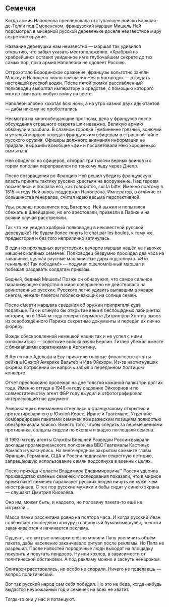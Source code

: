 ## Семечки

Когда армия Наполеона преследовала отступающее войско Барклая-де-Толли под Смоленском, французский маршал Мишель Ней подсмотрел в мизерной русской деревеньке доселе неизвестное миру секретное оружие. 

Название деревушки нам неизвестно — маршал так удивился открытию, что забыл указать местоположение. «Храбрый из храбрейших» оставил увиденное им в глубочайшем секрете до тех самых пор, пока армия Наполеона не одолеет Россию. 

Отгрохотало Бородинское сражение, французы вольготно заняли Москву и Наполеон лично пригласил Нея в Богородск — отведать настоящей русской водки. После пятой рюмки расслабленный полководец выболтал императору о средстве, с помощью которого можно выиграть любую войну на свете.

Наполеон злобно хохотал всю ночь, а на утро казнил двух адьютантов — дабы никому не проболтались. 

Несмотря на многообещающие прогнозы, дела у французов после обсуждения  страшного секрета шли неважно. Великую армию обманули и разбили. В славном городке Гумбиненне грязный, вонючий и усталый маршал поведал французским офицерам о страшной тайне русского оружия. Офицеры должного внимания информации не придали, выразили всеобщее «фи» и посоветовали Нею хорошенько вымыться.

Ней обиделся на офицеров, отобрал три тысячи верных воинов и с горем пополам переправился по тонкому льду через Днепр.

После возвращения во Францию Ней решил убедить французскую власть принять тактику русских крестьян на вооружение. Над героем посмеялись и послали его, как говорится, sur la bitte. Именно поэтому в 1815-м году Ней вновь поддержал Наполеона. Император, в отличие от большинства генералов, считал идею весьма перспективной. 

Увы, реванш провалился под Ватерлоо. Ней выжил и попытался сбежать в Швейцарию, но его арестовали, привезли в Париж и на всякий случай расстреляли.

Так что же увидел храбрый полководец в неизвестной русской деревушке? Не будем более тянуть le chat par les boules, к тому же, предыстория и без того неприлично затянулась. 

В один из прохладных августовских вечеров маршал нашёл на лавочке мешочек калёных семечек. Полководец бездумно просидел два часа на завалинке, щелкáя вкусные маслянистые дары подсолнуха. «Это гениально! Так победим!» — подумал ошеломлённый маршал и побежал раздавать солдатам приказы. 

Бедный, бедный Мишель! Позже он обнаружил, что самое сильное парализующее средство в мире совершенно не действовало на воинственных русских. Русского легче удивить выпавшим в январе снегом, нежели пакетом поблескивающих на солнце семян. 

После смерти маршала сведения об оружии припрятали куда подальше. Так и сгинуло бы открытие века в беспощадных лабиринтах истории, но в 1944-м году генерал вермахта Дитрих фон Холтиц вывез из освобождённого Парижа секретные документы и передал их лично фюреру. 

Вождь обескровленной немецкой нации так и не успел с ними ознакомиться — советские войска взяли Берлин. Гитлер убежал вместе с ближайшими соратниками в Аргентину. 

В Аргентине Адольфа и Еву приютили главные финансовые агенты рейха в Южной Америке Вальтер и Ида Эйкхорн. Из-за настигнувших фюрера потрясений он напрочь забыл о переданном Холтицом конверте. 

Отчёт преспокойно пролежал на дне толстой кожаной папки три долгих года. Именно оттуда в 1948-м году садовник Эйкхорнов и по совместительству агент ФБР году выудил и отфотографировал интересующий нас документ.

Американцы с вниманием отнеслись к французскому открытию и протестировали его в Южной Корее, Иране и Гватемале. Утренние бомбардировки пакетами семечек по вражеским позициям полностью обезвреживали войско. Вместо того, чтобы следить за перемещениями противника, солдаты сидели по окопам и жадно поглощали семена.

В 1993-м году агенты Службы Внешней Разведки России выкрали доклады проамериканского полковника ВВС Гватемалы Кастильо Армаса и ужаснулись. На внеочередном закрытом саммите главы Франции, Германии, США и России подписали секретную петицию, запрещающую использование семян подсолнуха в военных целях. 

После прихода  к власти Владимира Владимировича™ Россия удвоила производство калёных семечек. Исследования показали, что в мирное время пакет семечек парализует русских людей ничуть не хуже, чем иностранцев. С тех пор русские мужики и бабы сидят у синего экрана — слушают Дмитрия Киселёва.

Оно им, может быть, и надоело, но половину пакета-то ещё не изгрызли... 

Масса пачки рассчитана ровно на полтора часа. И когда русский Иван сплёвывает последнюю кожуру в свёрнутый бумажный кулёк, новости заканчиваются и начинается реклама.

Судачат, что хитрые олигархи слёзно молили Папу увеличить объём пакета, дабы население заканчивало ритуал после рекламы. Но Папа не разрешил. После новостей порядочные люди выходят на площадку покурить и поругать пендосов. Ну или хохлов, в зависимости от политической обстановки. А под рекламу можно и заснуть ненароком.

Олигархи расстроились, но особо не спорили. Ничего не поделаешь — вопрос политический.

Вот так русский народ сам себя победил. Но это не беда, когда-нибудь выдастся неурожайный год и семечек на всех не хватит.

Тогда-то они у нас и потанцуют.
